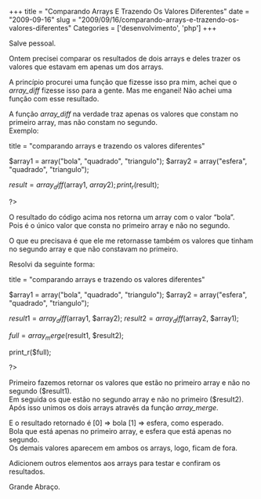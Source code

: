 +++
title = "Comparando Arrays E Trazendo Os Valores Diferentes"
date = "2009-09-16"
slug = "2009/09/16/comparando-arrays-e-trazendo-os-valores-diferentes"
Categories = ['desenvolvimento', 'php']
+++

<p>Salve pessoal.</p>

<p>Ontem precisei comparar os resultados de dois arrays e deles trazer os valores que estavam em apenas um dos arrays.</p>

<p>A princípio procurei uma função que fizesse isso pra mim, achei que o <em>array_diff</em> fizesse isso para a gente. Mas me enganei! Não achei uma função com esse resultado.</p>

<p>A função <em>array_diff</em> na verdade traz apenas os valores que constam no primeiro array, mas não constam no segundo.<br/>
Exemplo:</p>

title = "comparando arrays e trazendo os valores diferentes"

$array1 = array("bola", "quadrado", "triangulo");
$array2 = array("esfera", "quadrado", "triangulo");

$result = array_diff($array1, $array2);
print_r($result);

?&gt;
</pre>


<p>O resultado do código acima nos retorna um array com o valor &#8220;bola&#8221;.<br/>
Pois é o único valor que consta no primeiro array e não no segundo.</p>

<!--more-->


<p>O que eu precisava é que ele me retornasse também os valores que tinham no segundo array e que não constavam no primeiro.</p>

<p>Resolvi da seguinte forma:</p>

title = "comparando arrays e trazendo os valores diferentes"

$array1 = array("bola", "quadrado", "triangulo");
$array2 = array("esfera", "quadrado", "triangulo");

$result1 = array_diff($array1, $array2);
$result2 = array_diff($array2, $array1);

$full = array_merge($result1, $result2);

print_r($full);

?&gt;
</pre>


<p>Primeiro fazemos retornar os valores que estão no primeiro array e não no segundo ($result1).<br/>
Em seguida os que estão no segundo array e não no primeiro ($result2).<br/>
Após isso unimos os dois arrays através da função <em>array_merge</em>.</p>

<p>E o resultado retornado é [0] => bola [1] => esfera, como esperado.<br/>
Bola que está apenas no primeiro array, e esfera que está apenas no segundo.<br/>
Os demais valores aparecem em ambos os arrays, logo, ficam de fora.</p>

<p>Adicionem outros elementos aos arrays para testar e confiram os resultados.</p>

<p>Grande Abraço.</p>
